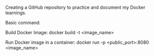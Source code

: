 Creating a GitHub repository to practice and document my Docker learnings.

Basic command: 

Build Docker Image: docker build -t <image_name>

Run Docker image in a container: docker run -p <public_port>:8080 <image_name>


